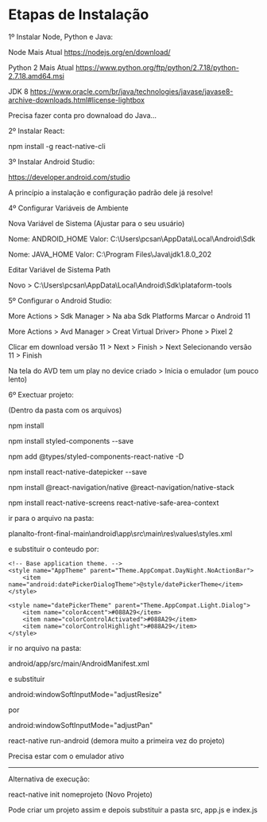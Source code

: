# Etapas de Instalação
 
1º Instalar Node, Python e Java: 

Node Mais Atual
https://nodejs.org/en/download/

Python 2 Mais Atual
https://www.python.org/ftp/python/2.7.18/python-2.7.18.amd64.msi

JDK 8
https://www.oracle.com/br/java/technologies/javase/javase8-archive-downloads.html#license-lightbox

Precisa fazer conta pro downaload do Java...

2º Instalar React: 

npm install -g react-native-cli

3º Instalar Android Studio:

https://developer.android.com/studio

A princípio a instalação e configuração padrão dele já resolve!

4º Configurar Variáveis de Ambiente

Nova Variável de Sistema (Ajustar para o seu usuário)

Nome: ANDROID_HOME 
Valor: C:\Users\pcsan\AppData\Local\Android\Sdk

Nome: JAVA_HOME
Valor: C:\Program Files\Java\jdk1.8.0_202

Editar Variável de Sistema Path 

Novo > C:\Users\pcsan\AppData\Local\Android\Sdk\plataform-tools

5º Configurar o Android Studio:

More Actions > Sdk Manager > Na aba Sdk Platforms Marcar o Android 11

More Actions > Avd Manager > Creat Virtual Driver> Phone > Pixel 2

Clicar em download versão 11 > Next > Finish > Next Selecionando versão 11 > Finish

Na tela do AVD tem um play no device criado > Inicia o emulador (um pouco lento)

6º Exectuar projeto:

(Dentro da pasta com os arquivos)

npm install

npm install styled-components --save

npm add @types/styled-components-react-native -D

npm install react-native-datepicker --save

npm install @react-navigation/native @react-navigation/native-stack

npm install react-native-screens react-native-safe-area-context

ir para o arquivo na pasta:

planalto-front-final-main\android\app\src\main\res\values\styles.xml

e substituir o conteudo por:

<resources>

    <!-- Base application theme. -->
    <style name="AppTheme" parent="Theme.AppCompat.DayNight.NoActionBar">
        <item name="android:datePickerDialogTheme">@style/datePickerTheme</item>
    </style>

    <style name="datePickerTheme" parent="Theme.AppCompat.Light.Dialog">
        <item name="colorAccent">#088A29</item>
        <item name="colorControlActivated">#088A29</item>
        <item name="colorControlHighlight">#088A29</item>
    </style>

</resources>

ir no arquivo na pasta:

android/app/src/main/AndroidManifest.xml

e substituir

android:windowSoftInputMode="adjustResize"

por

android:windowSoftInputMode="adjustPan"

react-native run-android (demora muito a primeira vez do projeto)

Precisa estar com o emulador ativo

----

Alternativa de execução:

react-native init nomeprojeto (Novo Projeto)

Pode criar um projeto assim e depois substituir a pasta src, app.js e index.js